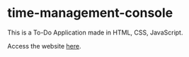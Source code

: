 # time-management-console
This is a To-Do Application made in HTML, CSS, JavaScript.

Access the website [here](https://ketan-learn.github.io/time-management-console/).
